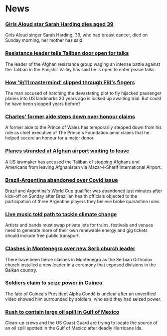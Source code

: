 # News
### [Girls Aloud star Sarah Harding dies aged 39](https://www.bbc.com/news/entertainment-arts-58456170)
Girls Aloud singer Sarah Harding, 39, who had breast cancer, died on Sunday morning, her mother has said.
### [Resistance leader tells Taliban door open for talks](https://www.bbc.com/news/world-asia-58458584)
The leader of the Afghan resistance group waging an intense battle against the Taliban in the Panjshir Valley has said he is open to enter peace talks.
### [How '9/11 mastermind' slipped through FBI's fingers](https://www.bbc.com/news/world-us-canada-58393231)
The man accused of hatching the devastating plot to fly hijacked passenger planes into US landmarks 20 years ago is locked up awaiting trial. But could he have been stopped years before?
### [Charles' former aide steps down over honour claims](https://www.bbc.com/news/uk-58451647)
A former aide to the Prince of Wales has temporarily stepped down from his role as chief executive of The Prince's Foundation amid claims that he helped secure an honour for a major donor.
### [Planes stranded at Afghan airport waiting to leave](https://www.bbc.com/news/world-asia-58455959)
A US lawmaker has accused the Taliban of stopping Afghans and Americans from leaving Afghanistan via Mazar-i-Sharif International Airport.
### [Brazil-Argentina abandoned over Covid issue](https://www.bbc.com/sport/football/58431607)
Brazil and Argentina's World Cup qualifier was abandoned just minutes after kick-off on Sunday after Brazilian health officials objected to the participation of three Argentine players they believe broke quarantine rules.
### [Live music told path to tackle climate change](https://www.bbc.com/news/science-environment-58442599)
Artists and bands must swap private jets for trains, festivals and venues need to generate more of their own renewable energy and gig tickets should include free public transport.
### [Clashes in Montenegro over new Serb church leader](https://www.bbc.com/news/world-europe-58451372)
There have been fierce clashes in Montenegro as the Serbian Orthodox church installed a new leader in a ceremony that exposed divisions in the Balkan country.
### [Soldiers claim to seize power in Guinea](https://www.bbc.com/news/world-africa-58453778)
The fate of Guinea's President Alpha Condé is unclear after an unverified video showed him surrounded by soldiers, who said they had seized power.
### [Rush to contain large oil spill in Gulf of Mexico](https://www.bbc.com/news/world-us-canada-58446271)
Clean-up crews and the US Coast Guard are trying to locate the source of an oil spill spotted in the Gulf of Mexico after deadly Hurricane Ida.
